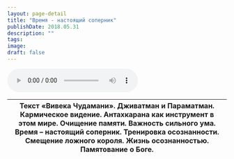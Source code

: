 ```yaml
---
layout: page-detail
title: "Время - настоящий соперник"
publishDate: 2018.05.31
description: ""
tags:
image:
draft: false
---
```


<audio title="2018.05.31 - Время - настоящий соперник.mp3" src="https://filer-api.advayta.org/v1.0/public/files/74138" controls=""></audio>

| Текст «Вивека Чудамани». Дживатман и Параматман. Кармическое видение. Антахкарана как инструмент в этом мире. Очищение памяти. Важность сильного ума. Время – настоящий соперник. Тренировка осознанности. Смещение ложного короля. Жизнь осознанностью. Памятование о Боге. |
| ---------------------------------------------------------------------------------------------------------------------------------------------------------------------------------------------------------------------------------------------------------------------------- |

  
